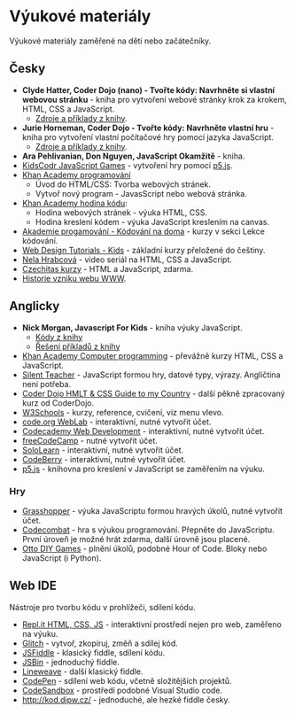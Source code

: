 ﻿# Výukové materiály
Výukové materiály zaměřené na děti nebo začátečníky.

## Česky

* **Clyde Hatter, Coder Dojo (nano) - Tvořte kódy: Navrhněte si vlastní webovou stránku** - kniha pro vytvoření webové stránky krok za krokem, HTML, CSS a JavaScript.
  * [Zdroje a příklady z knihy](https://kids.scholastic.com/kids/books/coder-dojo/build-your-own-website/).
* **Jurie Horneman, Coder Dojo - Tvořte kódy: Navrhněte vlastní hru** - kniha pro vytvoření vlastní počítačové hry pomocí jazyka JavaScript.
  * [Zdroje a příklady z knihy](https://kids.scholastic.com/kids/books/coder-dojo/make-your-own-game/).
* **Ara Pehlivanian, Don Nguyen, JavaScript Okamžitě** - kniha.
* [KidsCodr JavaScript Games](https://www.kidscodr.cz/kurzy/41-javascript-games) - vytvoření hry pomocí [p5.js](https://p5js.org/).
* [Khan Academy programování](https://cs.khanacademy.org/computing/computer-programming)
  * Úvod do HTML/CSS: Tvorba webových stránek.
  * Vytvoř nový program - JavasScript nebo webová stránka.
* [Khan Academy hodina kódu](https://cs.khanacademy.org/hourofcode):
  * Hodina webových stránek - výuka HTML, CSS.
  * Hodina kreslení kódem - výuka JavaScript kreslením na canvas.
* [Akademie progamování - Kódování na doma](https://www.akademieprogramovani.cz/kodovani-na-doma/) - kurzy v sekci Lekce kódování.
* [Web Design Tutorials - Kids](https://webdesign.tutsplus.com/cs/categories/kids) - základní kurzy přeložené do češtiny.
* [Nela Hrabcová](https://hrabec.eu/nela/) - video seriál na HTML, CSS a JavaScript.
* [Czechitas kurzy](https://www.czechitas.cz/online-kurzy-zdarma) - HTML a JavaScript, zdarma.
* [Historie vzniku webu WWW](https://cs.wikipedia.org/wiki/World_Wide_Web).

## Anglicky

* **Nick Morgan, Javascript For Kids** - kniha výuky JavaScript.
  * [Kódy z knihy](https://github.com/js4k/JavaScriptForKidsCode)
  * [Řešení příkladů z knihy](https://github.com/js4k/JavaScriptForKidsSolutions)
* [Khan Academy Computer programming](https://www.khanacademy.org/computing/computer-programming) - převážně kurzy HTML, CSS a JavaScript.
* [Silent Teacher](http://silentteacher.toxicode.fr/) - JavaScript formou hry, datové typy, výrazy. Angličtina není potřeba.
* [Coder Dojo HMLT & CSS Guide to my Country](https://projects.raspberrypi.org/en/coderdojo/2) - další pěkně zpracovaný kurz od CoderDojo.
* [W3Schools](https://www.w3schools.com/) - kurzy, reference, cvičení, viz menu vlevo.
* [code.org WebLab](https://code.org/educate/weblab) - interaktivní, nutné vytvořit účet.
* [Codecademy Web Development](https://www.codecademy.com/learn/paths/web-development) - interaktivní, nutné vytvořit účet.
* [freeCodeCamp](https://www.freecodecamp.org) - nutné vytvořit účet.
* [SoloLearn](https://www.sololearn.com/Courses/) - interaktivní, nutné vytvořit účet.
* [CodeBerry](https://codeberryschool.com) - interaktivní, nutné vytvořit účet.
* [p5.js](https://p5js.org/) - knihovna pro kreslení v JavaScript se zaměřením na výuku.

### Hry
* [Grasshopper](https://grasshopper.app/) - výuka JavaScriptu formou hravých úkolů, nutné vytvořit účet.
* [Codecombat](https://codecombat.com/) - hra s výukou programování. Přepněte do JavaScriptu. První úroveň je možné hrát zdarma, další úrovně jsou placené.
* [Otto DIY Games](https://www.ottodiy.com/games) - plnění úkolů, podobné Hour of Code. Bloky nebo JavaScript (i Python).

## Web IDE
Nástroje pro tvorbu kódu v prohlížeči, sdílení kódu.

* [Repl.it HTML, CSS, JS](https://repl.it/languages/html) - interaktivní prostředí nejen pro web, zaměřeno na výuku.
* [Glitch](https://glitch.com/) - vytvoř, zkopíruj, změň a sdílej kód.
* [JSFiddle](https://jsfiddle.net/) - klasický fiddle, sdílení kódu.
* [JSBin](https://jsbin.com) - jednoduchý fiddle.
* [Lineweave](https://liveweave.com/) - další klasický fiddle.
* [CodePen](https://codepen.io) - sdílení web kódu, včetně složitějších projektů.
* [CodeSandbox](https://codesandbox.io/) - prostředí podobné Visual Studio code.
* http://kod.djpw.cz/ - jednoduché, ale hezké fiddle česky.

